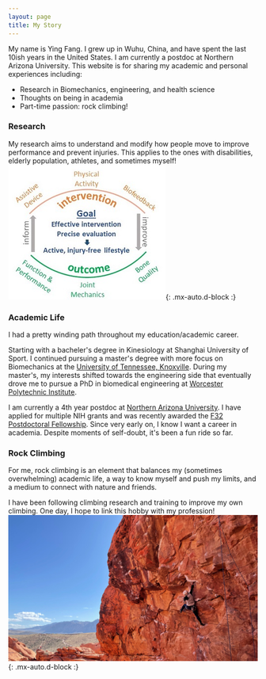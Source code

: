 ```yaml
---
layout: page
title: My Story
---
```


My name is Ying Fang. I grew up in Wuhu, China, and have spent the last 10ish years in the United States. I am currently a postdoc at Northern Arizona University. This website is for sharing my academic and personal experiences including:

- Research in Biomechanics, engineering, and health science
- Thoughts on being in academia
- Part-time passion: rock climbing!


### Research

My research aims to understand and modify how people move to improve performance and prevent injuries. This applies to the ones with disabilities, elderly population, athletes, and sometimes myself!
![Crepe](/assets/img/outline.jpg){: .mx-auto.d-block :}

### Academic Life

I had a pretty winding path throughout my education/academic career.

Starting with a bacheler's degree in Kinesiology at Shanghai University of Sport. I continued pursuing a master's degree with more focus on Biomechanics at the [University of Tennessee, Knoxville](https://krss.utk.edu/centers-labs/biomechanics-laboratory/). During my master's, my interests shifted towards the engineering side that eventually drove me to pursue a PhD in biomedical engineering at [Worcester Polytechnic Institute](https://wp.wpi.edu/MBL/).

I am currently a 4th year postdoc at [Northern Arizona University](https://biomech.nau.edu/). I have applied for multiple NIH grants and was recently awarded the [F32 Postdoctoral Fellowship](https://researchtraining.nih.gov/programs/fellowships/F32).
Since very early on, I know I want a career in academia. Despite moments of self-doubt, it's been a fun ride so far.


### Rock Climbing
For me, rock climbing is an element that balances my (sometimes overwhelming) academic life, a way to know myself and push my limits, and a medium to connect with nature and friends.

I have been following climbing research and training to improve my own climbing. One day, I hope to link this hobby with my profession!
![Crepe](/assets/img/Climbing.jpeg){: .mx-auto.d-block :}